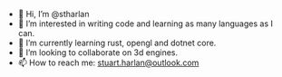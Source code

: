 - 👋 Hi, I’m @stharlan
- 👀 I’m interested in writing code and learning as many languages as I can.
- 🌱 I’m currently learning rust, opengl and dotnet core.
- 💞️ I’m looking to collaborate on 3d engines.
- 📫 How to reach me: stuart.harlan@outlook.com

<!---
stharlan/stharlan is a ✨ special ✨ repository because its `README.md` (this file) appears on your GitHub profile.
You can click the Preview link to take a look at your changes.
--->

